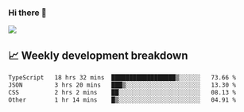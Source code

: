 ### Hi there 👋
<img align="center" src="https://github-readme-stats.vercel.app/api?username=Tumao727&show_icons=true&hide_title=true&theme=dracula" />


## 📈 Weekly development breakdown
<!--START_SECTION:waka-->

```txt
TypeScript   18 hrs 32 mins  ██████████████████▒░░░░░░   73.66 %
JSON         3 hrs 20 mins   ███▒░░░░░░░░░░░░░░░░░░░░░   13.30 %
CSS          2 hrs 2 mins    ██░░░░░░░░░░░░░░░░░░░░░░░   08.13 %
Other        1 hr 14 mins    █▒░░░░░░░░░░░░░░░░░░░░░░░   04.91 %
```

<!--END_SECTION:waka-->
